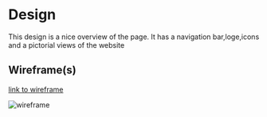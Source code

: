 # Design

This design is a nice overview of the page. It has a navigation bar,loge,icons
and a pictorial views of the website

## Wireframe(s)

[link to wireframe](https://www.figma.com/file/N9g57AZ7netGac89Ewz1KV/wireframe-update?node-id=0-1&t=KDqa346WCYuEpjEL-0)

![wireframe](./img/wireframe%20update.png)
